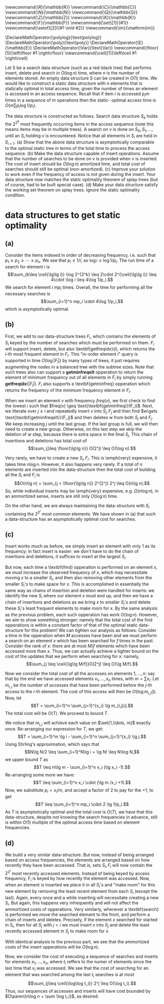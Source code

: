 \newcommand{\R}{\mathbb{R}}
\newcommand{\C}{\mathbb{C}}
\newcommand{\N}{\mathbb{N}}
\newcommand{\Q}{\mathbb{Q}}
\newcommand{\Z}{\mathbb{Z}}
\newcommand{\K}{\mathbb{K}}
\newcommand{\F}{\mathbb{F}}
\newcommand{\set}[1]{\{#1\}}
\newcommand{\setof}[2]{\{#1 \mid #2\}}
\newcommand{\im}{\mathrm{im}}

\DeclareMathOperator{\polylog}{\text{polylog}}
\DeclareMathOperator{\poly}{\text{poly}}
\DeclareMathOperator{\E}{\mathbb{E}}
\DeclareMathOperator{\Var}{\text{Var}}
\newcommand{\floor}[1]{\left\lfloor #1 \right\rfloor}
\newcommand{\ceil}[1]{\left\lceil #1 \right\rceil}



Let S be a search data structure (such as a red-black tree) that performs
insert, delete and search in $O(\log n)$ time, where $n$ is the number of elements stored. An
empty data structure S can be created in $O(1)$ time.
We would like to construct a static data structure with $n$ elements that is statically optimal
in total access time, given the number of times an element is accessed in an access sequence.
Recall that if item $i$ is accessed $p_i m$ times in a sequence of $m$ operations then the static-
optimal access time is $O(m \sum p_i \log 1/p_i )$.

The data structure is constructed as follows. Search data structure $S_k$ holds the $2^{2^k}$
most frequently occurring items in the access sequence (note this means items may be in multiple
trees). A search on $v$ is done on $S_0 , S_1,\ldots,$ until an $S_i$ holding $v$ is encountered. Notice that
all elements in $S_i$ are held in $S_{i+1}$.
(a) Show that the above data structure is asymptotically comparable to the optimal
static tree in terms of the total time to process the access sequence.
(b) Make the data structure capable of insert operations. Assume that the number of
searches to be done on v is provided when v is inserted. The cost of insert should
be $O(\log n)$ amortized time, and total cost of searches should still be optimal
(non-amortized).
(c) Improve your solution to work even if the frequency of access is not given during
the insert.
Your data structure now matches the static optimality theorem of
splay trees (but of course, had to be built special case).
(d) Make your data structure satisfy the working set theorem on splay trees. Ignore
the static optimality condition.

# data structures to get static optimality

## (a) 
Consider the items indexed in order of decreasing frequency,
i.e. such that $p_1\geq p_2\geq  \cdots \geq p_n.$ We see
that $p_i \leq 1/i$, so $\log i \leq \log 1/p_i$.
The run time of a search for element $i$ is $$\sum_{k\leq
\ceil{\lg\lg i}} \log 2^{2^k} \leq 2\cdot 2^{\ceil{\lg\lg i}}
\leq 4\cdot \log i \leq 4\log 1/p_i.$$
We search for element $i$ $mp_i$ times. Overall, the time for
performing all the necessary searches is 
$$\sum_{i=1}^n mp_i \cdot 4\log 1/p_i,$$
which is asymptotically optimal.

## (b)
First, we add to our data-structure trees $F_i$, which
contains the elements of $S_i$ keyed by the number of
searches which must be performed on them.
$F_i$ will support insert, delete, but also
\textbf{getfreqidx}$(i)$, which returns the $i$-th most
frequent element in $F_i$. This "in-order element $i$" query
is supported in time $O(\log |F_i|)$ by many types of trees,
it just requires augmenting the nodes in a balanced tree with
the subtree sizes. Note that such trees also can support a
**getminfreqelt** opperation to return the element of
minimum frequency out of all elements in $F_i$ by simply
running **getfreqidx**$(|F_i|)$. $F_i$ also supports a
\textbf{getminfreq} opperation which returns the frequency of
the minimum frequency element in $F_i$.

When we insert an element $v$ with frequency $freq(v)$, we
first check to find the lowest $i$ such that $freq(v) \geq
\text{\textbf{getminfreq}}(F_i)$. 
Next, we itterate over $j\geq i$ and repeatedly 
insert $v$ into $S_j, F_j$ and then find $w\gets
\text{\textbf{getminfreqelt}}(F_j)$ and then deletes $w$ from
both $S_j$ and $F_j$. We keep increasing $j$ until the last
group. If the last group is full, we will then need to create
a new group. Otherwise, on this last step we skip the
deletion of $w$ step, because there is extra space in the
final $S_j$.
This chain of insertions and deletions has total cost of  
$$\sum_{j\leq \floor{\lg\lg n}} O(2^j) \leq O(\log n).$$

Very rarely, we have to create a new $S_i, F_i$. This is
\emph{very} expensive, it takes time $n\log n$. However, it
also happens very rarely. 
If a total of $n$ elements are inserted into the
data-structure then the total cost of building all the $S_i$ and
$F_i$ is 
$$O(n\lg n) + \sum_{j < \floor{\lg\lg n}} 2^{2^j} 2^j \leq O(n\lg n).$$
So, while individual inserts may be \emph{very} expensive,
e.g. $\Omega(n\log n)$, in an ammortized sense, inserts are
still only $O(\log n)$ time.

On the other hand, we are always maintaining the
data-structure with $S_i$ containing the $2^{2^i}$ most
common elements. We have shown in (a) that such a
data-structure has an asymptotically optimal cost for
searches.

## (c) 
Insert works much as before, we simply insert an element
with only $1$ as its frequency; in fact insert is easier: we
don't have to do the chain of insertions and deletions, it
suffices to insert at the largest $S_i$.

But now, each time a \textbf{find} opperation is performed on
an element $x$, we must increase the observed frequency of
$x$, which may necessitate moving $x$ to a smaller $S_i$, and
then also removing other elements from the smaller $S_i$'s to
make space for $x$. This is accomplished in essentially the
same way as chains of insertion and deletion were handled for
inserts: we identify the new $S_i$ where our element $x$ must
end up, and then we have a chain of insertions and deletions
as we bring $x$ to smaller $S_i$'s and delete these $S_i$'s
least frequent elements to make room for $x$. By the same
analysis as the previous problem, each such opperation has
work $O(\log n)$. However, we aim to show something stronger:
namely that the total cost of the find opperations is within
a constant factor of that of the optimal static
data-structure for this problem! We can tighten our analysis
as follows:
Consider a time in the opperation when $M$ accesses have been
and we must perform a search on an element $x$ which has been
searched for $f$ times in the past. Consider the rank of $x$:
there are at most $M/f$ elements which have been accessed
more than $x$. Thus, we can actually achieve a tighter bound
on the cost of the updates that we perform when searching for
$x$: namely, $$\sum_{j \leq \ceil{\lg\lg M/f}}O(2^j) \leq O(\lg M/f).$$

Now we consider the total cost of all the accesses on
elements $1,\ldots, n$: say that by the end we have accessed
elements $x_1,\ldots, x_n$ times, with $m = \sum x_i$.
Let $m_{i,j}$ be the number of accesses that have been
performed before the $j$-th access to the $i$-th element. The
cost of this access will then be $O(\log m_{i,j}/j).$
Now, let 
$$T = \sum_{i=1}^n \sum_{j=1}^{x_i} \lg m_{i,j}/j.$$
The total cost will be $O(T)$. We proceed to bound $T$.

We notice that $m_{i,j}$ will achieve each value on
$\set{1,\ldots, m}$ exactly once. Re-arranging our expression
for $T$, we get: 
$$T = \sum_{i=1}^m \lg i - \sum_{i=1}^n \sum_{j=1}^{x_i} \lg j.$$
Using Stirling's approximation, which says that
$$N\lg N/2 \leq \sum_{i=1}^N\lg i = \lg N! \leq N\log N,$$ we
upper bound $T$ as
$$T \leq m\lg m - \sum_{i=1}^n x_i (\lg x_i -1).$$
Re-arranging some more we have:
$$T \leq \sum_{i=1}^n x_i \cdot (\lg m /x_i +1).$$
Now, we substitute $p_i = x_i/m$, and accept a factor of $2$
to pay for the $+1$, to get 
$$T \leq \sum_{i=1}^n mp_i \cdot 2 \lg 1/p_i.$$
As $T$ is asymptotically optimal and the total cost is
$O(T)$, we have that this data-structure, despite not knowing
the search frequencies in advance, still is within $O(1)$
multiple of the optimal access time based on element
frequencies.

## (d)
We build a very similar data-structure. But now, instead
of being arranged based on access frequencies, the elements
are arranged based on how recently they have been accessed.
That is, sets $S_i,F_i$ will now contain the $2^{2^i}$ most
recently accessed elements. Instead of being keyed by
access frequency, $F_i$ is keyed by how recently the element
was accessed.
Now, when an element is inserted we place it in all $S_i$'s
and "make room" for this new element by removing the least
recent element from each $S_i$ (except the last). Again,
every once and a while inserting will necessitate creating a
new $S_i$. But again, this happens very infrequently and will
not affect the ammortized costs of opperations.
Very similarly, whenever a \textbf{search} is performed we
move the searched element to the front, and perform a chain
of inserts and deletes. Precisely, if the element $x$ searched
for started in $S_i$, then for all $S_j$ with $j < i$ we
must insert $x$ into $S_j$ and delete the least recently
accessed element in $S_j$ to make room for $x$.

With identical analysis to the previous part, we see that the
ammortized costs of the insert opperations will be $O(\log n).$

Now, we consider the cost of executing a sequence of searches
and inserts for elements $x_1,\ldots, x_n$, where $t_i$
reffers to the numer of elements since the last time that
$x_i$ was accessed. We see that the cost of searching for an
element that was searched among the last $t_i$ searches is at
most $$\sum_{j\leq \ceil{\log\log t_i}} 2^j \leq O(\log
t_i).$$ Thus, our sequences of accesses and inserts will have
cost bounded by $O\paren{n\log n + \sum \log t_i}$, as desired.


